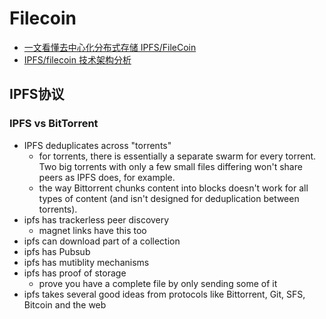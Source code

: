 # Filecoin

* [一文看懂去中心化分布式存储 IPFS/FileCoin](https://mp.weixin.qq.com/s/sbZ_f8Q5jmkO8YHIijQJqQ)
* [IPFS/filecoin 技术架构分析](https://www.jianshu.com/c/06ddad58490f)

## IPFS协议

### IPFS vs BitTorrent
+ IPFS deduplicates across "torrents"
    * for torrents, there is essentially a separate swarm for every torrent. Two big torrents with only a few small files differing won't share peers as IPFS does, for example.
    * the way Bittorrent chunks content into blocks doesn't work for all types of content (and isn't designed for deduplication between torrents).
+ ipfs has trackerless peer discovery
    * magnet links have this too
+ ipfs can download part of a collection
+ ipfs has Pubsub
+ ipfs has mutiblity mechanisms
+ ipfs has proof of storage
    *  prove you have a complete file by only sending some of it
+ ipfs takes several good ideas from protocols like Bittorrent, Git, SFS, Bitcoin and the web
